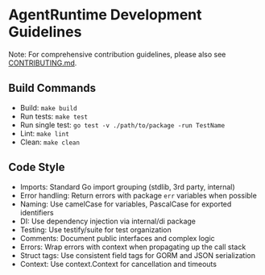 # AgentRuntime Development Guidelines

Note: For comprehensive contribution guidelines, please also see [CONTRIBUTING.md](./CONTRIBUTING.md).

## Build Commands
- Build: `make build`
- Run tests: `make test`
- Run single test: `go test -v ./path/to/package -run TestName`
- Lint: `make lint`
- Clean: `make clean`

## Code Style
- Imports: Standard Go import grouping (stdlib, 3rd party, internal)
- Error handling: Return errors with package `err` variables when possible
- Naming: Use camelCase for variables, PascalCase for exported identifiers
- DI: Use dependency injection via internal/di package
- Testing: Use testify/suite for test organization
- Comments: Document public interfaces and complex logic
- Errors: Wrap errors with context when propagating up the call stack
- Struct tags: Use consistent field tags for GORM and JSON serialization
- Context: Use context.Context for cancellation and timeouts